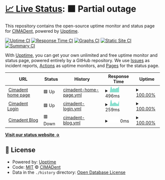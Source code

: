 # [📈 Live Status](https://CIMADent.github.io/upptime): <!--live status--> **🟧 Partial outage**

This repository contains the open-source uptime monitor and status page for [CIMADent](https://CIMADent.github.io/upptime), powered by [Upptime](https://github.com/upptime/upptime).

[![Uptime CI](https://github.com/CIMADent/upptime/workflows/Uptime%20CI/badge.svg)](https://github.com/CIMADent/upptime/actions?query=workflow%3A%22Uptime+CI%22)
[![Response Time CI](https://github.com/CIMADent/upptime/workflows/Response%20Time%20CI/badge.svg)](https://github.com/CIMADent/upptime/actions?query=workflow%3A%22Response+Time+CI%22)
[![Graphs CI](https://github.com/CIMADent/upptime/workflows/Graphs%20CI/badge.svg)](https://github.com/CIMADent/upptime/actions?query=workflow%3A%22Graphs+CI%22)
[![Static Site CI](https://github.com/CIMADent/upptime/workflows/Static%20Site%20CI/badge.svg)](https://github.com/CIMADent/upptime/actions?query=workflow%3A%22Static+Site+CI%22)
[![Summary CI](https://github.com/CIMADent/upptime/workflows/Summary%20CI/badge.svg)](https://github.com/CIMADent/upptime/actions?query=workflow%3A%22Summary+CI%22)

With [Upptime](https://upptime.js.org), you can get your own unlimited and free uptime monitor and status page, powered entirely by a GitHub repository. We use [Issues](https://github.com/CIMADent/upptime/issues) as incident reports, [Actions](https://github.com/CIMADent/upptime/actions) as uptime monitors, and [Pages](https://CIMADent.github.io/upptime) for the status page.

<!--start: status pages-->
<!-- This summary is generated by Upptime (https://github.com/upptime/upptime) -->
<!-- Do not edit this manually, your changes will be overwritten -->
<!-- prettier-ignore -->
| URL | Status | History | Response Time | Uptime |
| --- | ------ | ------- | ------------- | ------ |
| <img alt="" src="https://icons.duckduckgo.com/ip3/www.cimadent.cl.ico" height="13"> [Cimadent home page](https://www.cimadent.cl) | 🟩 Up | [cimadent-home-page.yml](https://github.com/CIMADent/upptime/commits/HEAD/history/cimadent-home-page.yml) | <details><summary><img alt="Response time graph" src="./graphs/cimadent-home-page/response-time-week.png" height="20"> 496ms</summary><br><a href="https://CIMADent.github.io/upptime/history/cimadent-home-page"><img alt="Response time 742" src="https://img.shields.io/endpoint?url=https%3A%2F%2Fraw.githubusercontent.com%2FCIMADent%2Fupptime%2FHEAD%2Fapi%2Fcimadent-home-page%2Fresponse-time.json"></a><br><a href="https://CIMADent.github.io/upptime/history/cimadent-home-page"><img alt="24-hour response time 677" src="https://img.shields.io/endpoint?url=https%3A%2F%2Fraw.githubusercontent.com%2FCIMADent%2Fupptime%2FHEAD%2Fapi%2Fcimadent-home-page%2Fresponse-time-day.json"></a><br><a href="https://CIMADent.github.io/upptime/history/cimadent-home-page"><img alt="7-day response time 496" src="https://img.shields.io/endpoint?url=https%3A%2F%2Fraw.githubusercontent.com%2FCIMADent%2Fupptime%2FHEAD%2Fapi%2Fcimadent-home-page%2Fresponse-time-week.json"></a><br><a href="https://CIMADent.github.io/upptime/history/cimadent-home-page"><img alt="30-day response time 493" src="https://img.shields.io/endpoint?url=https%3A%2F%2Fraw.githubusercontent.com%2FCIMADent%2Fupptime%2FHEAD%2Fapi%2Fcimadent-home-page%2Fresponse-time-month.json"></a><br><a href="https://CIMADent.github.io/upptime/history/cimadent-home-page"><img alt="1-year response time 754" src="https://img.shields.io/endpoint?url=https%3A%2F%2Fraw.githubusercontent.com%2FCIMADent%2Fupptime%2FHEAD%2Fapi%2Fcimadent-home-page%2Fresponse-time-year.json"></a></details> | <details><summary><a href="https://CIMADent.github.io/upptime/history/cimadent-home-page">100.00%</a></summary><a href="https://CIMADent.github.io/upptime/history/cimadent-home-page"><img alt="All-time uptime 99.99%" src="https://img.shields.io/endpoint?url=https%3A%2F%2Fraw.githubusercontent.com%2FCIMADent%2Fupptime%2FHEAD%2Fapi%2Fcimadent-home-page%2Fuptime.json"></a><br><a href="https://CIMADent.github.io/upptime/history/cimadent-home-page"><img alt="24-hour uptime 100.00%" src="https://img.shields.io/endpoint?url=https%3A%2F%2Fraw.githubusercontent.com%2FCIMADent%2Fupptime%2FHEAD%2Fapi%2Fcimadent-home-page%2Fuptime-day.json"></a><br><a href="https://CIMADent.github.io/upptime/history/cimadent-home-page"><img alt="7-day uptime 100.00%" src="https://img.shields.io/endpoint?url=https%3A%2F%2Fraw.githubusercontent.com%2FCIMADent%2Fupptime%2FHEAD%2Fapi%2Fcimadent-home-page%2Fuptime-week.json"></a><br><a href="https://CIMADent.github.io/upptime/history/cimadent-home-page"><img alt="30-day uptime 100.00%" src="https://img.shields.io/endpoint?url=https%3A%2F%2Fraw.githubusercontent.com%2FCIMADent%2Fupptime%2FHEAD%2Fapi%2Fcimadent-home-page%2Fuptime-month.json"></a><br><a href="https://CIMADent.github.io/upptime/history/cimadent-home-page"><img alt="1-year uptime 100.00%" src="https://img.shields.io/endpoint?url=https%3A%2F%2Fraw.githubusercontent.com%2FCIMADent%2Fupptime%2FHEAD%2Fapi%2Fcimadent-home-page%2Fuptime-year.json"></a></details>
| <img alt="" src="https://icons.duckduckgo.com/ip3/app.cimadent.cl.ico" height="13"> [Cimadent Login](https://app.cimadent.cl) | 🟩 Up | [cimadent-login.yml](https://github.com/CIMADent/upptime/commits/HEAD/history/cimadent-login.yml) | <details><summary><img alt="Response time graph" src="./graphs/cimadent-login/response-time-week.png" height="20"> 259ms</summary><br><a href="https://CIMADent.github.io/upptime/history/cimadent-login"><img alt="Response time 231" src="https://img.shields.io/endpoint?url=https%3A%2F%2Fraw.githubusercontent.com%2FCIMADent%2Fupptime%2FHEAD%2Fapi%2Fcimadent-login%2Fresponse-time.json"></a><br><a href="https://CIMADent.github.io/upptime/history/cimadent-login"><img alt="24-hour response time 366" src="https://img.shields.io/endpoint?url=https%3A%2F%2Fraw.githubusercontent.com%2FCIMADent%2Fupptime%2FHEAD%2Fapi%2Fcimadent-login%2Fresponse-time-day.json"></a><br><a href="https://CIMADent.github.io/upptime/history/cimadent-login"><img alt="7-day response time 259" src="https://img.shields.io/endpoint?url=https%3A%2F%2Fraw.githubusercontent.com%2FCIMADent%2Fupptime%2FHEAD%2Fapi%2Fcimadent-login%2Fresponse-time-week.json"></a><br><a href="https://CIMADent.github.io/upptime/history/cimadent-login"><img alt="30-day response time 237" src="https://img.shields.io/endpoint?url=https%3A%2F%2Fraw.githubusercontent.com%2FCIMADent%2Fupptime%2FHEAD%2Fapi%2Fcimadent-login%2Fresponse-time-month.json"></a><br><a href="https://CIMADent.github.io/upptime/history/cimadent-login"><img alt="1-year response time 220" src="https://img.shields.io/endpoint?url=https%3A%2F%2Fraw.githubusercontent.com%2FCIMADent%2Fupptime%2FHEAD%2Fapi%2Fcimadent-login%2Fresponse-time-year.json"></a></details> | <details><summary><a href="https://CIMADent.github.io/upptime/history/cimadent-login">100.00%</a></summary><a href="https://CIMADent.github.io/upptime/history/cimadent-login"><img alt="All-time uptime 99.99%" src="https://img.shields.io/endpoint?url=https%3A%2F%2Fraw.githubusercontent.com%2FCIMADent%2Fupptime%2FHEAD%2Fapi%2Fcimadent-login%2Fuptime.json"></a><br><a href="https://CIMADent.github.io/upptime/history/cimadent-login"><img alt="24-hour uptime 100.00%" src="https://img.shields.io/endpoint?url=https%3A%2F%2Fraw.githubusercontent.com%2FCIMADent%2Fupptime%2FHEAD%2Fapi%2Fcimadent-login%2Fuptime-day.json"></a><br><a href="https://CIMADent.github.io/upptime/history/cimadent-login"><img alt="7-day uptime 100.00%" src="https://img.shields.io/endpoint?url=https%3A%2F%2Fraw.githubusercontent.com%2FCIMADent%2Fupptime%2FHEAD%2Fapi%2Fcimadent-login%2Fuptime-week.json"></a><br><a href="https://CIMADent.github.io/upptime/history/cimadent-login"><img alt="30-day uptime 99.98%" src="https://img.shields.io/endpoint?url=https%3A%2F%2Fraw.githubusercontent.com%2FCIMADent%2Fupptime%2FHEAD%2Fapi%2Fcimadent-login%2Fuptime-month.json"></a><br><a href="https://CIMADent.github.io/upptime/history/cimadent-login"><img alt="1-year uptime 100.00%" src="https://img.shields.io/endpoint?url=https%3A%2F%2Fraw.githubusercontent.com%2FCIMADent%2Fupptime%2FHEAD%2Fapi%2Fcimadent-login%2Fuptime-year.json"></a></details>
| <img alt="" src="https://icons.duckduckgo.com/ip3/blog.cimadent.cl.ico" height="13"> [Cimadent Blog](https://blog.cimadent.cl) | 🟥 Down | [cimadent-blog.yml](https://github.com/CIMADent/upptime/commits/HEAD/history/cimadent-blog.yml) | <details><summary><img alt="Response time graph" src="./graphs/cimadent-blog/response-time-week.png" height="20"> 0ms</summary><br><a href="https://CIMADent.github.io/upptime/history/cimadent-blog"><img alt="Response time 0" src="https://img.shields.io/endpoint?url=https%3A%2F%2Fraw.githubusercontent.com%2FCIMADent%2Fupptime%2FHEAD%2Fapi%2Fcimadent-blog%2Fresponse-time.json"></a><br><a href="https://CIMADent.github.io/upptime/history/cimadent-blog"><img alt="24-hour response time 0" src="https://img.shields.io/endpoint?url=https%3A%2F%2Fraw.githubusercontent.com%2FCIMADent%2Fupptime%2FHEAD%2Fapi%2Fcimadent-blog%2Fresponse-time-day.json"></a><br><a href="https://CIMADent.github.io/upptime/history/cimadent-blog"><img alt="7-day response time 0" src="https://img.shields.io/endpoint?url=https%3A%2F%2Fraw.githubusercontent.com%2FCIMADent%2Fupptime%2FHEAD%2Fapi%2Fcimadent-blog%2Fresponse-time-week.json"></a><br><a href="https://CIMADent.github.io/upptime/history/cimadent-blog"><img alt="30-day response time 0" src="https://img.shields.io/endpoint?url=https%3A%2F%2Fraw.githubusercontent.com%2FCIMADent%2Fupptime%2FHEAD%2Fapi%2Fcimadent-blog%2Fresponse-time-month.json"></a><br><a href="https://CIMADent.github.io/upptime/history/cimadent-blog"><img alt="1-year response time 0" src="https://img.shields.io/endpoint?url=https%3A%2F%2Fraw.githubusercontent.com%2FCIMADent%2Fupptime%2FHEAD%2Fapi%2Fcimadent-blog%2Fresponse-time-year.json"></a></details> | <details><summary><a href="https://CIMADent.github.io/upptime/history/cimadent-blog">100.00%</a></summary><a href="https://CIMADent.github.io/upptime/history/cimadent-blog"><img alt="All-time uptime 49.71%" src="https://img.shields.io/endpoint?url=https%3A%2F%2Fraw.githubusercontent.com%2FCIMADent%2Fupptime%2FHEAD%2Fapi%2Fcimadent-blog%2Fuptime.json"></a><br><a href="https://CIMADent.github.io/upptime/history/cimadent-blog"><img alt="24-hour uptime 100.00%" src="https://img.shields.io/endpoint?url=https%3A%2F%2Fraw.githubusercontent.com%2FCIMADent%2Fupptime%2FHEAD%2Fapi%2Fcimadent-blog%2Fuptime-day.json"></a><br><a href="https://CIMADent.github.io/upptime/history/cimadent-blog"><img alt="7-day uptime 100.00%" src="https://img.shields.io/endpoint?url=https%3A%2F%2Fraw.githubusercontent.com%2FCIMADent%2Fupptime%2FHEAD%2Fapi%2Fcimadent-blog%2Fuptime-week.json"></a><br><a href="https://CIMADent.github.io/upptime/history/cimadent-blog"><img alt="30-day uptime 100.00%" src="https://img.shields.io/endpoint?url=https%3A%2F%2Fraw.githubusercontent.com%2FCIMADent%2Fupptime%2FHEAD%2Fapi%2Fcimadent-blog%2Fuptime-month.json"></a><br><a href="https://CIMADent.github.io/upptime/history/cimadent-blog"><img alt="1-year uptime 95.10%" src="https://img.shields.io/endpoint?url=https%3A%2F%2Fraw.githubusercontent.com%2FCIMADent%2Fupptime%2FHEAD%2Fapi%2Fcimadent-blog%2Fuptime-year.json"></a></details>

<!--end: status pages-->

[**Visit our status website →**](https://CIMADent.github.io/upptime)

## 📄 License

- Powered by: [Upptime](https://github.com/upptime/upptime)
- Code: [MIT](./LICENSE) © [CIMADent](https://CIMADent.github.io/upptime)
- Data in the `./history` directory: [Open Database License](https://opendatacommons.org/licenses/odbl/1-0/)
